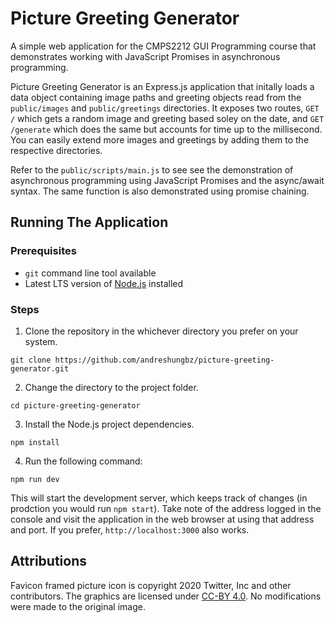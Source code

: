 # Picture Greeting Generator

A simple web application for the CMPS2212 GUI Programming course that demonstrates working with JavaScript Promises in asynchronous programming.

Picture Greeting Generator is an Express.js application that initally loads a data object containing image paths and greeting objects read from the `public/images` and `public/greetings` directories. It exposes two routes, `GET /` which gets a random image and greeting based soley on the date, and `GET /generate` which does the same but accounts for time up to the millisecond. You can easily extend more images and greetings by adding them to the respective directories.

Refer to the `public/scripts/main.js` to see see the demonstration of asynchronous programming using JavaScript Promises and the async/await syntax. The same function is also demonstrated using promise chaining.

## Running The Application

### Prerequisites

- `git` command line tool available
- Latest LTS version of [Node.js](https://nodejs.org/en) installed

### Steps

1. Clone the repository in the whichever directory you prefer on your system.

```
git clone https://github.com/andreshungbz/picture-greeting-generator.git
```

2. Change the directory to the project folder.

```
cd picture-greeting-generator
```

3. Install the Node.js project dependencies.

```
npm install
```

4. Run the following command:

```
npm run dev
```

This will start the development server, which keeps track of changes (in prodction you would run `npm start`). Take note of the address logged in the console and visit the application in the web browser at using that address and port. If you prefer, `http://localhost:3000` also works.

## Attributions

Favicon framed picture icon is copyright 2020 Twitter, Inc and other contributors. The graphics are licensed under [CC-BY 4.0](https://creativecommons.org/licenses/by/4.0/). No modifications were made to the original image.
